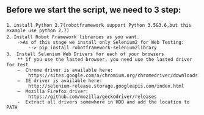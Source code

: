 
## Before we start the script, we need to 3 step:
    1、install Python 2.7(robotframework support Python 3.5&3.6,but this example use python 2.7)
    2、Install Robot Framework libraries as you want.
        ->As of this stage we install only Selenium2 for Web Testing:
            --> pip install robotframework-selenium2library
    3、 Install Selenium Web Drivers for each of your browsers
        ** if you use the lasted browser, you need use the lasted driver for test
        –  Chrome driver is available here:
            https://sites.google.com/a/chromium.org/chromedriver/downloads
        –  IE driver is available here:
            http://selenium-release.storage.googleapis.com/index.html
        –  Mozilla Firefox driver:
            https://github.com/mozilla/geckodriver/releases
        -  Extract all drivers somewhere in HDD and add the location to PATH